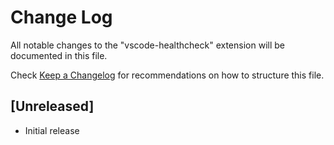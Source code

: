 # Change Log

All notable changes to the "vscode-healthcheck" extension will be documented in this file.

Check [Keep a Changelog](http://keepachangelog.com/) for recommendations on how to structure this file.

## [Unreleased]

- Initial release